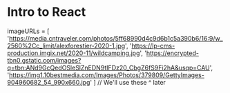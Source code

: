 # Intro to React






















imageURLs = [
  'https://media.cntraveler.com/photos/5ff68990d4c9d6b1c5a390b6/16:9/w_2560%2Cc_limit/alexforestier-2020-1.jpg',
  'https://lp-cms-production.imgix.net/2020-11/wildcamping.jpg',
  'https://encrypted-tbn0.gstatic.com/images?q=tbn:ANd9GcQedOSleSlZnEDN9tIFDz20_CbgZ6fS9Fi2hA&usqp=CAU',
  'https://img1.10bestmedia.com/Images/Photos/379809/GettyImages-904960682_54_990x660.jpg'
]
// We'll use these ^ later

